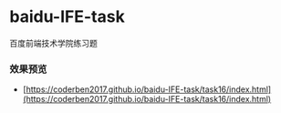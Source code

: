 # baidu-IFE-task
百度前端技术学院练习题

### 效果预览
- [https://coderben2017.github.io/baidu-IFE-task/task16/index.html](https://coderben2017.github.io/baidu-IFE-task/task16/index.html)
